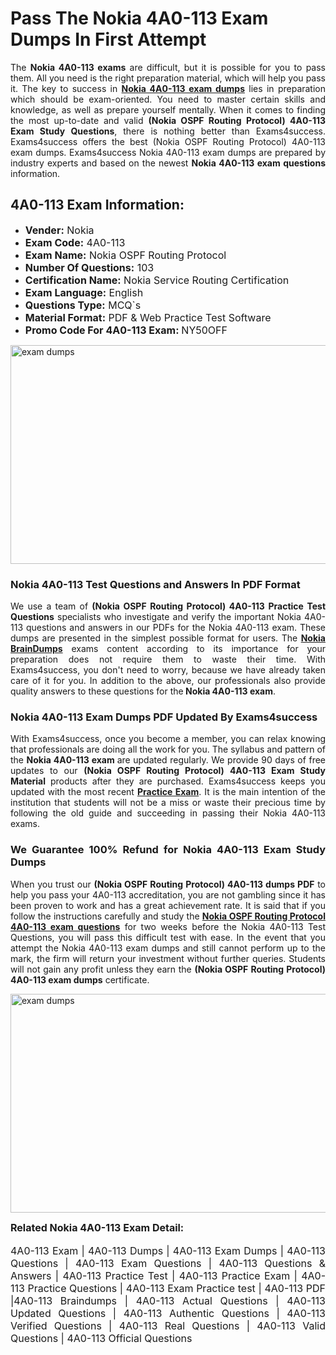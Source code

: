 <h1><strong><strong>Pass The Nokia 4A0-113 Exam Dumps In First Attempt</strong></strong></h1> <p style="text-align:justify">The <strong>Nokia 4A0-113 exams</strong> are difficult, but it is possible for you to pass them. All you need is the right preparation material, which will help you pass it. The key to success in <a href="https://www.exams4success.com/nokia/4a0-113-pdf-exam-dumps"><strong>Nokia 4A0-113 exam dumps</strong></a> lies in preparation which should be exam-oriented. You need to master certain skills and knowledge, as well as prepare yourself mentally. When it comes to finding the most up-to-date and valid <strong>(Nokia OSPF Routing Protocol) 4A0-113 Exam Study Questions</strong>, there is nothing better than Exams4success. Exams4success offers the best (Nokia OSPF Routing Protocol) 4A0-113 exam dumps. Exams4success Nokia 4A0-113 exam dumps are prepared by industry experts and based on the newest <strong>Nokia 4A0-113 exam questions</strong> information.</p> <h2><strong><strong>4A0-113 Exam Information:</strong></strong></h2> <ul> <li><span style="font-size:16px"><strong>Vender:</strong> Nokia</span></li> <li><span style="font-size:16px"><strong>Exam Code:</strong> 4A0-113</span></li> <li><span style="font-size:16px"><strong>Exam Name:</strong> Nokia OSPF Routing Protocol</span></li> <li><span style="font-size:16px"><strong>Number Of Questions:</strong> 103</span></li> <li><span style="font-size:16px"><strong>Certification Name:</strong> Nokia Service Routing Certification</span></li> <li><span style="font-size:16px"><strong>Exam Language:</strong> English</span></li> <li><span style="font-size:16px"><strong>Questions Type:</strong> MCQ`s</span></li> <li><span style="font-size:16px"><strong>Material Format:</strong> PDF & Web Practice Test Software</span></li> <li><span style="font-size:16px"><strong>Promo Code For 4A0-113 Exam: </strong>NY50OFF</span></li> </ul> <p><a href="https://www.exams4success.com/nokia/4a0-113-pdf-exam-dumps" rel="no-follow"><img alt="exam dumps" src="https://www.certcollections.com/uploads/content/infrist1.png" style="height:350px; width:750px" /></a></p> <h3><strong>Nokia 4A0-113 Test Questions and Answers In PDF Format</strong></h3> <p style="text-align:justify">We use a team of <strong>(Nokia OSPF Routing Protocol) 4A0-113 Practice Test Questions</strong> specialists who investigate and verify the important Nokia 4A0-113 questions and answers in our PDFs for the Nokia 4A0-113 exam. These dumps are presented in the simplest possible format for users. The <a href="https://www.exams4success.com/nokia-exam-dumps"><strong>Nokia BrainDumps</strong></a> exams content according to its importance for your preparation does not require them to waste their time. With Exams4success, you don't need to worry, because we have already taken care of it for you. In addition to the above, our professionals also provide quality answers to these questions for the<strong> Nokia 4A0-113 exam</strong>.</p> <h3><strong> Nokia 4A0-113 Exam Dumps PDF Updated By Exams4success</strong></h3> <p style="text-align:justify">With Exams4success, once you become a member, you can relax knowing that professionals are doing all the work for you. The syllabus and pattern of the <strong>Nokia 4A0-113 exam </strong>are updated regularly. We provide 90 days of free updates to our <strong>(Nokia OSPF Routing Protocol) 4A0-113 Exam Study Material</strong> products after they are purchased. Exams4success keeps you updated with the most recent <a href="https://www.exams4success.com/"><strong>Practice Exam</strong></a>. It is the main intention of the institution that students will not be a miss or waste their precious time by following the old guide and succeeding in passing their Nokia 4A0-113 exams.</p> <h3 style="text-align:justify"><strong>We Guarantee 100% Refund for Nokia 4A0-113 Exam Study Dumps</strong></h3> <p style="text-align:justify">When you trust our <strong>(Nokia OSPF Routing Protocol) 4A0-113 dumps PDF</strong> to help you pass your 4A0-113 accreditation, you are not gambling since it has been proven to work and has a great achievement rate. It is said that if you follow the instructions carefully and study the <a href="https://www.exams4success.com/nokia/4a0-113-pdf-exam-dumps"><strong>Nokia OSPF Routing Protocol 4A0-113 exam questions</strong></a> for two weeks before the Nokia 4A0-113 Test Questions, you will pass this difficult test with ease. In the event that you attempt the Nokia 4A0-113 exam dumps and still cannot perform up to the mark, the firm will return your investment without further queries. Students will not gain any profit unless they earn the <strong>(Nokia OSPF Routing Protocol) 4A0-113 exam dumps</strong> certificate.</p> <p style="text-align:justify"><a href="https://www.exams4success.com/nokia/4a0-113-pdf-exam-dumps" rel="no-follow"><img alt="exam dumps" src="https://www.certcollections.com/uploads/content/free_demo1.png" style="height:350px; width:750px" /></a></p> <p style="text-align:justify"><span style="font-size:16px"><strong>Related Nokia 4A0-113 Exam Detail:</strong></span><br /> <br /> <span style="font-size:16px">4A0-113 Exam | 4A0-113 Dumps | 4A0-113 Exam Dumps | 4A0-113 Questions | 4A0-113 Exam Questions | 4A0-113 Questions & Answers | 4A0-113 Practice Test | 4A0-113 Practice Exam | 4A0-113 Practice Questions | 4A0-113 Exam Practice test | 4A0-113 PDF |4A0-113 Braindumps | 4A0-113 Actual Questions | 4A0-113 Updated Questions | 4A0-113 Authentic Questions | 4A0-113 Verified Questions | 4A0-113 Real Questions | 4A0-113 Valid Questions | 4A0-113 Official Questions</span></p>
